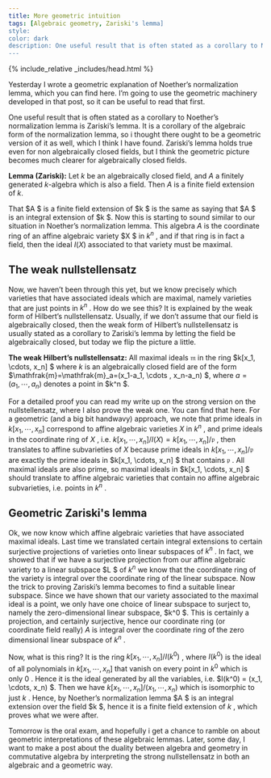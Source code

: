 ```yaml
---
title: More geometric intuition
tags: [Algebraic geometry, Zariski's lemma]
style: 
color: dark
description: One useful result that is often stated as a corollary to Noether’s normalization lemma is Zariski’s lemma. It is a corollary of the algebraic form of the normalization lemma, so i thought there ought to be a geometric version of it as well, which I think I have found.
---
```


{% include_relative _includes/head.html %}

Yesterday I wrote a geometric explanation of Noether’s normalization lemma, which you can find here. I’m going to use the geometric machinery developed in that post, so it can be useful to read that first.

One useful result that is often stated as a corollary to Noether’s normalization lemma is Zariski’s lemma. It is a corollary of the algebraic form of the normalization lemma, so i thought there ought to be a geometric version of it as well, which I think I have found. Zariski’s lemma holds true even for non algebraically closed fields, but I think the geometric picture becomes much clearer for algebraically closed fields.

**Lemma (Zariski):** Let $k$  be an algebraically closed field, and $A$ a finitely generated $k$-algebra which is also a field. Then $A$ is a finite field extension of $k$.

That $A $ is a finite field extension of $k $ is the same as saying that $A $ is an integral extension of $k $. Now this is starting to sound similar to our situation in Noether’s normalization lemma. This algebra $A$  is the coordinate ring of an affine algebraic variety $X $ in $k^n$ , and if that ring is in fact a field, then the ideal $I(X)$  associated to that variety must be maximal.

## The weak nullstellensatz
Now, we haven’t been through this yet, but we know precisely which varieties that have associated ideals which are maximal, namely varieties that are just points in $k^n$ . How do we see this? It is explained by the weak form of Hilbert’s nullstellensatz. Usually, if we don’t assume that our field is algebraically closed, then the weak form of Hilbert’s nullstellensatz is usually stated as a corollary to Zariski’s lemma by letting the field be algebraically closed, but today we flip the picture a little.

**The weak Hilbert’s nullstellensatz:** All maximal ideals $\mathfrak{m}$  in the ring $k[x_1, \cdots, x_n] $ where $k$  is an algebraically closed field are of the form $\mathfrak{m}=\mathfrak{m}_a=(x_1-a_1, \cdots , x_n-a_n) $, where $a = (a_1, \cdots, a_n)$  denotes a point in $k^n $.

For a detailed proof you can read my write up on the strong version on the nullstellensatz, where I also prove the weak one. You can find that here. For a geometric (and a big bit handwavy) approach, we note that prime ideals in $k[x_1, \cdots, x_n]$  correspond to affine algebraic varieties $X$  in $k^n$ , and prime ideals in the coordinate ring of $X$ , i.e. $k[x_1, \cdots, x_n]/I(X) = k[x_1, \cdots, x_n]/ \mathfrak{p}$ , then translates to affine subvarieties of $X$  because prime ideals in $k[x_1, \cdots, x_n]/\mathfrak{p}$  are exactly the prime ideals in $k[x_1, \cdots, x_n] $ that contains $\mathfrak{p}$ . All maximal ideals are also prime, so maximal ideals in $k[x_1, \cdots, x_n] $ should translate to affine algebraic varieties that contain no affine algebraic subvarieties, i.e. points in $k^n$ .

## Geometric Zariski's lemma
Ok, we now know which affine algebraic varieties that have associated maximal ideals. Last time we translated certain integral extensions to certain surjective projections of varieties onto linear subspaces of $k^n$ . In fact, we showed that if we have a surjective projection from our affine algebraic variety to a linear subspace $L $ of $k^n$  we know that the coordinate ring of the variety is integral over the coordinate ring of the linear subspace. Now the trick to proving Zariski’s lemma becomes to find a suitable linear subspace. Since we have shown that our variety associated to the maximal ideal is a point, we only have one choice of linear subspace to surject to, namely the zero-dimensional linear subspace, $k^0 $. This is certainly a projection, and certainly surjective, hence our coordinate ring (or coordinate field really) $A$  is integral over the coordinate ring of the zero dimensional linear subspace of $k^n$ .


Now, what is this ring? It is the ring $k[x_1, \cdots, x_n]/I(k^0)$ , where $I(k^0)$  is the ideal of all polynomials in $k[x_1, \cdots, x_n]$  that vanish on every point in $k^0$  which is only $0$ . Hence it is the ideal generated by all the variables, i.e. $I(k^0) = (x_1, \cdots, x_n) $. Then we have $k[x_1, \cdots, x_n]/(x_1, \cdots, x_n)$  which is isomorphic to just $k$ . Hence, by Noether’s normalization lemma $A $ is an integral extension over the field $k $, hence it is a finite field extension of $k$ , which proves what we were after.

Tomorrow is the oral exam, and hopefully i get a chance to ramble on about geometric interpretations of these algebraic lemmas. Later, some day, I want to make a post about the duality between algebra and geometry in commutative algebra by interpreting the strong nullstellensatz in both an algebraic and a geometric way.
